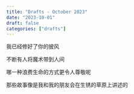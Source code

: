 ```yaml
---
title: "Drafts - October 2023"
date: "2023-10-01"
draft: false
categories: ["drafts"]
---
```


我已经修好了你的披风  

不断有人将魔术带到人间  

哪一种浪费生命的方式更令人尊敬呢  

那些故事像是我和我的朋友会在生锈的草原上讲述的
